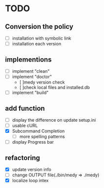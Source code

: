 # TODO

## Conversion the policy
- [ ] installation with symbolic link
- [ ] installation each version

## implementions
- [ ] implement "clean"
- [ ] implement "doctor"
	* [ ]medy version check
	* [ ]check local files and installed.db
- [ ] implement "build"

## add function
- [ ] display the difference on update setup.ini
- [ ] usable cURL
- [x] Subcommand Completion
	* [ ] more spelling patterns
- [ ] display Progress bar

## refactoring
- [x] update version info
- [ ] change OUTPUT file(./bin/medy => ./medy)
- [x] localize loop intex 
